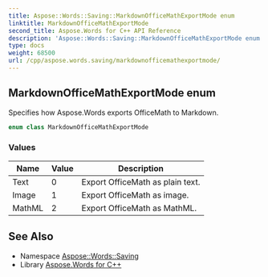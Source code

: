 ```yaml
---
title: Aspose::Words::Saving::MarkdownOfficeMathExportMode enum
linktitle: MarkdownOfficeMathExportMode
second_title: Aspose.Words for C++ API Reference
description: 'Aspose::Words::Saving::MarkdownOfficeMathExportMode enum. Specifies how Aspose.Words exports OfficeMath to Markdown in C++.'
type: docs
weight: 68500
url: /cpp/aspose.words.saving/markdownofficemathexportmode/
---
```

## MarkdownOfficeMathExportMode enum


Specifies how Aspose.Words exports OfficeMath to Markdown.

```cpp
enum class MarkdownOfficeMathExportMode
```

### Values

| Name | Value | Description |
| --- | --- | --- |
| Text | 0 | Export OfficeMath as plain text. |
| Image | 1 | Export OfficeMath as image. |
| MathML | 2 | Export OfficeMath as MathML. |

## See Also

* Namespace [Aspose::Words::Saving](../)
* Library [Aspose.Words for C++](../../)
